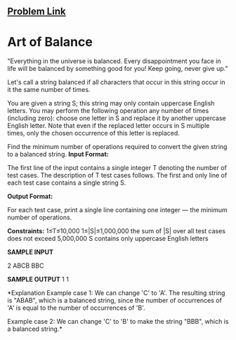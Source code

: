 ## [Problem Link](https://www.codechef.com/FEB19B/problems/ARTBALAN)

# **Art of Balance**

"Everything in the universe is balanced. Every disappointment you face in life will be balanced by something good for you! Keep going, never give up."

Let's call a string balanced if all characters that occur in this string occur in it the same number of times.

You are given a string S; this string may only contain uppercase English letters. You may perform the following operation any number of times (including zero): choose one letter in S and replace it by another uppercase English letter. Note that even if the replaced letter occurs in S multiple times, only the chosen occurrence of this letter is replaced.

Find the minimum number of operations required to convert the given string to a balanced string.
**Input Format:**

The first line of the input contains a single integer T denoting the number of test cases. The description of T test cases follows.
The first and only line of each test case contains a single string S.

**Output Format:**

For each test case, print a single line containing one integer ― the minimum number of operations.

**Constraints:**
1≤T≤10,000
1≤|S|≤1,000,000
the sum of |S| over all test cases does not exceed 5,000,000
S contains only uppercase English letters


**SAMPLE INPUT**

2
ABCB
BBC

**SAMPLE OUTPUT**
1
1

*Explanation
Example case 1: We can change 'C' to 'A'. The resulting string is "ABAB", which is a balanced string, since the number of occurrences of 'A' is equal to the number of occurrences of 'B'.

Example case 2: We can change 'C' to 'B' to make the string "BBB", which is a balanced string.*

